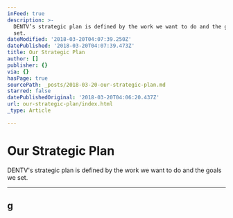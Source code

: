 ```yaml
---
inFeed: true
description: >-
  DENTV’s strategic plan is defined by the work we want to do and the goals we
  set.
dateModified: '2018-03-20T04:07:39.250Z'
datePublished: '2018-03-20T04:07:39.473Z'
title: Our Strategic Plan
author: []
publisher: {}
via: {}
hasPage: true
sourcePath: _posts/2018-03-20-our-strategic-plan.md
starred: false
datePublishedOriginal: '2018-03-20T04:06:20.437Z'
url: our-strategic-plan/index.html
_type: Article

---
```

# Our Strategic Plan

DENTV's strategic plan is defined by the work we want to do and the goals we set.

---

## g